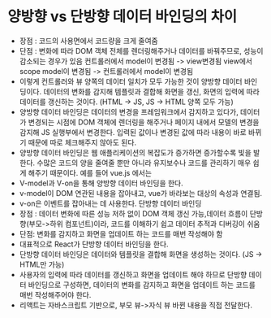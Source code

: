 # 양방향 vs 단방향 데이터 바인딩의 차이

- 장점 : 코드의 사용면에서 코드량을 크게 줄여줌
- 단점 : 변화에 따라 DOM 객체 전체를 렌더링해주거나 데이터를 바꿔주므로, 성능이 감소되는 경우가 있음
  컨트롤러에서 model이 변경됨 -> view변경됨 view에서 scope model이 변경됨 -> 컨트롤러에서 model이 변경됨
- 이렇게 컨트롤러와 뷰 양쪽의 데이터 일치가 모두 가능한 것이 양방향 데이터 바인딩이다. 데이터의 변화를 감지해 템플릿과 결합해 화면을 갱신, 화면의 입력에 따라 데이터를 갱신하는 것이다. (HTML -> JS, JS -> HTML 양쪽 모두 가능)
- 양방향 데이터 바인딩은 데이터의 변경을 프레임워크에서 감지하고 있다가, 데이터가 변경되는 시점에 DOM 객체에 렌더링을 해주거나 페이지 내에서 모델의 변경을 감지해 JS 실행부에서 변경한다. 입력된 값이나 변경된 값에 따라 내용이 바로 바뀌기 때문에 따로 체크해주지 않아도 된다.
- 양방향 데이터 바인딩은 웹 애플리케이션의 복잡도가 증가하면 증가할수록 빛을 발한다. 수많은 코드의 양을 줄여줄 뿐만 아니라 유지보수나 코드를 관리하기 매우 쉽게 해주기 때문이다.
  예를 들어 vue.js 에서는
- V-model과 V-on을 통해 양방향 데이터 바인딩을 한다.
- v-model이 DOM 연관된 내용을 잡아내고, vue가 바라보는 대상의 속성과 연결됨.
- v-on은 이벤트를 잡아내는 데 사용한다.
  단방향 데이터 바인딩
- 장점 : 데이터 변화에 따른 성능 저하 없이 DOM 객체 갱신 가능,데이터 흐름이 단방향(부모->하위 컴포넌트)이라, 코드를 이해하기 쉽고 데이터 추적과 디버깅이 쉬움
- 단점: 변화를 감지하고 화면을 업데이트 하는 코드를 매번 작성해야 함
- 대표적으로 React가 단방향 데이터 바인딩을 한다.
- 단방향 데이터 바인딩은 데이터와 템플릿을 결합해 화면을 생성하는 것이다. (JS -> HTML만 가능)
- 사용자의 입력에 따라 데이터를 갱신하고 화면을 업데이트 해야 하므로 단방향 데이터 바인딩으로 구성하면, 데이터의 변화를 감지하고 화면을 업데이트 하는 코드를 매번 작성해주어야 한다.
- 리액트는 자바스크립트 기반으로, 부모 뷰->자식 뷰 바뀐 내용을 직접 전달한다.
